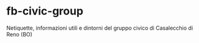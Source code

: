# fb-civic-group
Netiquette, informazioni utili e dintorni del gruppo civico di Casalecchio di Reno (BO)
